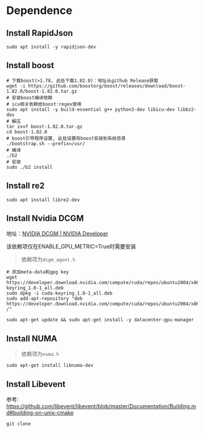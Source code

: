 # Dependence
## Install RapidJson

```shell
sudo apt install -y rapidjson-dev 
```

## Install boost

```shell
# 下载boost(>1.78, 此处下载1.82.0)：地址从github Release获取
wget -i https://github.com/boostorg/boost/releases/download/boost-1.82.0/boost-1.82.0.tar.gz
# 安装boost编译依赖
# icu相关依赖给boost:regex使用
sudo apt install -y build-essential g++ python3-dev libicu-dev libbz2-dev
# 解压
tar zxvf boost-1.82.0.tar.gz
cd boost-1.82.0
# boost引导程序设置, 此处设置将boost安装到系统目录
./bootstrap.sh --prefix=/usr/
# 编译
./b2
# 安装
sudo ./b2 install
```

## Install re2

```shell
sudo apt install libre2-dev
```

## Install Nvidia DCGM

地址：[NVIDIA DCGM | NVIDIA Developer](https://developer.nvidia.com/dcgm)

该依赖项仅在ENABLE_GPU_METRIC=True时需要安装

>   依赖项为`dcgm_agent.h`

```shell
# 添加meta-data和gpg key
wget https://developer.download.nvidia.com/compute/cuda/repos/ubuntu2004/x86_64/cuda-keyring_1.0-1_all.deb
sudo dpkg -i cuda-keyring_1.0-1_all.deb
sudo add-apt-repository "deb https://developer.download.nvidia.com/compute/cuda/repos/ubuntu2004/x86_64/ /"

sudo apt-get update && sudo apt-get install -y datacenter-gpu-manager
```

## Install NUMA

>   依赖项为`numa.h`

```shell
sudo apt-get install libnuma-dev
```

## Install Libevent

参考: https://github.com/libevent/libevent/blob/master/Documentation/Building.md#building-on-unix-cmake

```shell
git clone 

```

